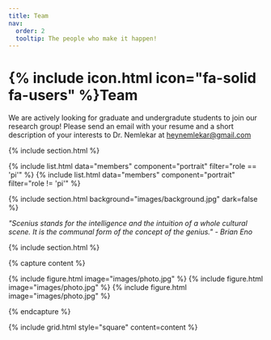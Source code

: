 ```yaml
---
title: Team
nav:
  order: 2
  tooltip: The people who make it happen!
---
```


# {% include icon.html icon="fa-solid fa-users" %}Team

We are actively looking for graduate and undergradute students to join our research group!
Please send an email with your resume and a short description of your interests to Dr. Nemlekar at heynemlekar@gmail.com

{% include section.html %}

{% include list.html data="members" component="portrait" filter="role == 'pi'" %}
{% include list.html data="members" component="portrait" filter="role != 'pi'" %}

{% include section.html background="images/background.jpg" dark=false %}

*"Scenius stands for the intelligence and the intuition of a whole cultural scene. It is the communal form of the concept of the genius." - Brian Eno*

{% include section.html %}

{% capture content %}

{% include figure.html image="images/photo.jpg" %}
{% include figure.html image="images/photo.jpg" %}
{% include figure.html image="images/photo.jpg" %}

{% endcapture %}

{% include grid.html style="square" content=content %}
